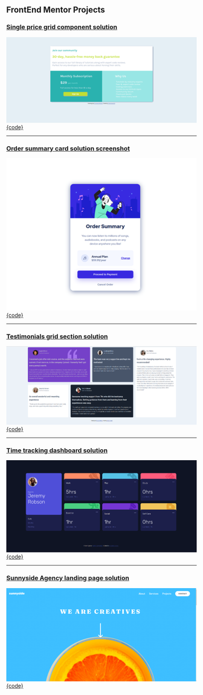 ## FrontEnd Mentor Projects

### [Single price grid component solution](https://epicurusgarden.github.io/frontend-mentor/single-price-grid-component/index.html)

![solution](single-price-grid-component/Screenshot_Single-Price-Grid-Component.png)
[{code}](./single-price-grid-component/index.html)

<hr>

### [Order summary card solution screenshot](https://heterotopia52.github.io/front-End-Mentor/order-summary-component/index.html)

![solution](order-summary-component/images/Screenshot.png)
[{code}](./order-summary-component/index.html)

<hr>

### [Testimonials grid section solution](https://heterotopia52.github.io/front-End-Mentor/testimonials-grid-section/index.html)

![solution](testimonials-grid-section/images/screenshot.png)
[{code}](testimonials-grid-section/index.html)

<hr>

### [Time tracking dashboard solution](https://heterotopia52.github.io/front-End-Mentor/time-tracking-dashboard/index.html)

![solution](time-tracking-dashboard/images/Screenshot_Time-tracking-dashboard-solution.png)
[{code}](time-tracking-dashboard/index.html)

<hr>

### [Sunnyside Agency landing page solution](https://heterotopia52.github.io/front-End-Mentor/sunnyside-agency-landing-page/index.html)

![solution](sunnyside-agency-landing-page/images/sunnyside-agency-screenshot.png)
[{code}](sunnyside-agency-landing-page/index.html)
